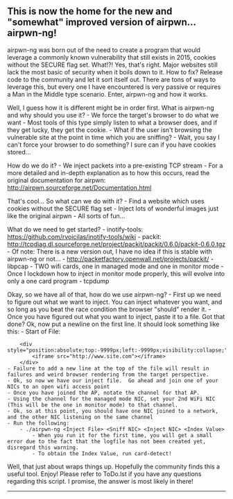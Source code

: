 This is now the home for the new and "somewhat" improved version of airpwn... airpwn-ng!
----------------------------------------------------------------------------------------

airpwn-ng was born out of the need to create a program that would leverage a commonly known vulnerability that still exists in 2015, cookies without the SECURE flag set.  What!?!  Yes, that's right.  Major websites still lack the most basic of security when it boils down to it.  How to fix?  Release code to the community and let it sort itself out.  There are tons of ways to leverage this, but every one I have encountered is very passive or requires a Man in the Middle type scenario.  Enter, airpwn-ng and how it works.

Well, I guess how it is different might be in order first.  What is airpwn-ng and why should you use it?
	- We force the target's browser to do what we want
		- Most tools of this type simply listen to what a browser does, and if they get lucky, they get the cookie.
		- What if the user isn't browsing the vulnerable site at the point in time which you are sniffing?
		- Wait, you say I can't force your browser to do something?  I sure can if you have cookies stored...

How do we do it?
	- We inject packets into a pre-existing TCP stream
		- For a more detailed and in-depth explanation as to how this occurs, read the original documentation for airpwn: http://airpwn.sourceforge.net/Documentation.html

That's cool...  So what can we do with it?
	- Find a website which uses cookies without the SECURE flag set
	- Inject lots of wonderful images just like the original airpwn
	- All sorts of fun...

What do we need to get started?
	- inotify-tools: https://github.com/rvoicilas/inotify-tools/wiki
	- packit: http://tcpdiag.dl.sourceforge.net/project/packit/packit/0.6.0/packit-0.6.0.tgz
		- Of note: There is a new version out, I have no idea if this is stable with airpwn-ng or not...
			- http://packetfactory.openwall.net/projects/packit/
	- libpcap
	- TWO wifi cards, one in managed mode and one in monitor mode
		- Once I lockdown how to inject in monitor mode properly, this will evolve into only a one card program
	- tcpdump

Okay, so we have all of that, how do we use airpwn-ng?
	- First up we need to figure out what we want to inject.  You can inject whatever you want, and so long as you beat the race condition the browser "should" render it.
	- Once you have figured out what you want to inject, paste it to a file.  Got that done?  Ok, now put a newline on the first line.  It should look something like this:
		- Start of File:
		
		<div style="position:absolute;top:-9999px;left:-9999px;visibility:collapse;">
			<iframe src="http://www.site.com"></iframe>
		</div>
	- Failure to add a new line at the top of the file will result in failures and weird browser rendering from the target perspective.
	- Ok, so now we have our inject file.  Go ahead and join one of your NICs to an open wifi access point
	- Once you have joined the AP, notate the channel for that AP.
	- Using the channel for the managed mode NIC, set your 2nd WiFi NIC (This will be the one in monitor mode) to that channel.
	- Ok, so at this point, you should have one NIC joined to a network, and the other NIC listening on the same channel
	- Run the following:
		- ./airpwn-ng <Inject File> <Sniff NIC> <Inject NIC> <Index Value>
			- When you run it for the first time, you will get a small error due to the fact that the logfile has not been created yet, disregard this warning.
			- To obtain the Index Value, run card-detect!

Well, that just about wraps things up.  Hopefully the community finds this a useful tool.  Enjoy!
Please refer to ToDo.lst if you have any questions regarding this script.  I promise, the answer is most likely in there!

---------------


